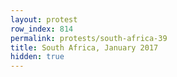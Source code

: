 ```yaml
---
layout: protest
row_index: 814
permalink: protests/south-africa-39
title: South Africa, January 2017
hidden: true
---
```

